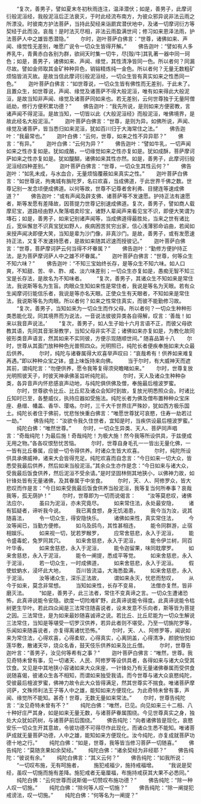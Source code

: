 <!-- { "loadSidebar": true } -->
　　“复次，善男子，譬如夏末冬初秋雨连注，温泽潜伏；如是，善男子，此摩诃衍般泥洹经，我般泥洹后正法衰灭，于时此经流布南方，为彼众邪异说非法云雨之所漂没。时彼南方护法菩萨，当持此契经来诣罽宾潜伏地中，及诸一切摩诃衍方等契经于此而没。哀哉！是时法灭尽相，非法云雨盈满世间；修习如来恩泽法雨，护法菩萨人中之雄皆悉潜隐。”
　　尔时，迦叶菩萨白佛言：“世尊，诸佛如来、声闻、缘觉性无差别，唯愿广说令一切众生皆得开解。”
　　佛告迦叶：“譬如有人多养乳牛，青黄赤白各别为群，欲祠天时集一切牛，尽[殻/牛]其乳著一器中同一珂色；如是，善男子，诸佛如来、声闻、缘觉，其性清净皆同一色。所以者何？同漏尽故。譬如金师取其金矿种种异色，销镕精炼纯一金色。所以者何？无量无数粗矿烦恼皆消灭故。是故当信此摩诃衍般泥洹经，一切众生皆有真实如来之性悉同一色。”
　　迦叶菩萨白佛言：“如世尊说，一切众生皆有佛性而无差别，于此未了。且置众生，如世尊说，声闻、缘觉及诸菩萨不得大般泥洹，唯有如来得此大般泥洹，是故当知非声闻、缘觉及诸菩萨同如来也。若无差别，云何世尊独于无量阿僧祇劫，修行方便积累功德？”
　　佛告迦叶：“我先所说，是则如来方便密教，言诸声闻不得泥洹。是故当知，一切皆以此《大般泥洹经》而般泥洹，唯佛境界，是故此经名大般泥洹。”
　　迦叶菩萨白佛言：“世尊，是则为异。如佛所说，声闻、缘觉及诸菩萨，皆当悉归如来泥洹，犹如百川归于大海常住之法。”
　　佛告迦叶：“我最常也。”
　　迦叶白佛：“云何，世尊，如来之性不异异耶？”
　　佛言：“有异。”
　　迦叶白佛：“云何为异？”
　　佛告迦叶：“譬如牛乳，一切声闻如来之性亦复如是。犹如成酪，一切缘觉如来之性亦复如是。犹如成酥，菩萨摩诃萨如来之性亦复如是。犹如醍醐，诸佛如来其性亦然。如是，善男子，此摩诃衍般泥洹经四种差别。”
　　迦叶菩萨白佛言：“世尊，一切众生其性云何？”
　　佛告迦叶：“如乳未成，与水血合，无量烦恼覆蔽如来真实之性。”
　　迦叶菩萨白佛言：“如世尊说，拘夷城有旃陀罗，名曰欢喜，当成佛道，于此世界千佛之数。世尊记别一发念顷便成佛道。以何等故，世尊不记尊者舍利弗、目揵连等速成佛道？”
　　佛告迦叶：“或有声闻及辟支佛、诸菩萨等不发速愿。护持正法有速愿者，斯等发愿有差降故，因菩提力世尊记别速成佛道。复次，善男子，譬如商人载摩尼宝，道路经由野人聚落唱卖珍宝，诸野人辈闻声来看见宝不识，即便大笑谓为塼石；如是，善男子，如来记别诸声闻等，当成佛道得最胜处，当来之世有诸比丘，宽纵懈怠不识真宝犹如野人，疾病困苦贫穷出家，信心浅薄邪命谄曲，若闻如来授声闻决即便大笑，当知是辈为沙门像，非真沙门。是故，善男子，或有发愿速持正法，又复不发速持愿者，是故如来随其迟速而授彼记。”
　　迦叶菩萨白佛言：“世尊，菩萨摩诃萨云何当得不坏眷属？”
　　佛告迦叶：“勤修方便护持正法，是为菩萨摩诃萨人中之雄不坏眷属。”
　　迦叶菩萨白佛言：“世尊，何等众生不知六味？”
　　佛告迦叶：“不知三宝始终长存，是等众生不知六味。如人口爽，不知甜、苦、辛、酢、咸、淡六味差别；一切众生亦复如是，愚痴无智不知三宝是长存法，是故名为不知味者。
　　“复次，善男子，其诸众生不知如来是常住法，我说斯等名为生盲。肉眼众生知如来性是常住者，我说是等名为天眼。若有众生闻摩诃衍能信乐者，我说是等亦名天眼。正使众生有天眼者，不知如来是常住法，我说斯等名为肉眼。所以者何？如来之性常住真实，而彼不能勤修习故。
　　“复次，善男子，当知如来为一切众生而作父母。所以者何？一切众生种种形类悉能化现，同其境界而为说法，一音说法彼彼异类各自得解，叹言：‘善哉！如来以我音声说法。’
　　“复次，善男子，如人生子始十六月言语不正，而彼父母欲教其语，先同其音渐渐教学，当知父母非实不正；诸佛如来亦复如是，为教化故同彼形类音声语言，然其如来不实同彼，方便示现随顺世间。”
随喜品第十八
　　尔时，世尊从其面门放种种色光普照四众。光明照已，纯陀长者便疾奉施如来大众最后供养。
　　尔时，纯陀与诸眷属得大欢喜举声叹曰：“哀哉希有！供养如来难复再遇。”即以种种众宝之钵，盛上味饭持来向佛。
　　当于尔时，有大威神天而遮其前，谓纯陀言：“勿便供养，愿令我等复得须臾瞻睹如来。”
　　尔时，世尊复放光明照彼天子，时彼天神承佛圣旨听纯陀前。
　　尔时，天人及诸众生种种杂类，各异音声内怀悲感哀声动地，与纯陀俱供佛及僧，奉施最后檀波罗蜜。
　　尔时，世尊欲令比丘、比丘尼及诸众会知时到故，复放光明悉照众会。时诸比丘知时已至，各整威仪，执持应器如受施法。纯陀长者为佛及僧布置种种众宝床座、悬缯、幡盖、香华、璎珞。尔时，三千大千世界庄严殊妙，犹如西方极乐国土。纯陀长者住于佛前，忧悲怅怏重白佛言：“唯愿世尊犹可哀愍，住寿一劫若过一劫。”
　　佛告纯陀：“汝欲令我久住世者，宜知是时，当疾供设最后檀波罗蜜。”
　　纯陀白佛：“唯然世尊。”
　　尔时，一切众生异类、天人、菩萨同声唱言：“奇哉纯陀！为最后施！奇哉纯陀！为极大施！然今我等所设供具，于兹便成无用之物。”各各叹恨愁忧苦恼。
　　尔时，世尊自身毛孔一一皆出无量化佛，一一皆有比丘眷属，应彼一切令得供养。时诸众生皆大欢喜。
　　尔时，纯陀所设供具承佛威神，诸来大会皆得充足。纯陀欢喜而自念言：“今日如来一切大众，皆悉受我最后供养，然后如来当般泥洹。”其余众生亦作是念：“今日如来与诸大众，受我最后饭食供养，然后泥洹不受余请。”是时坚固林侧其地狭小，以佛神力故，如针锋处皆有无量诸佛，及其眷属于中坐食。
　　尔时，天、人、阿修罗众，皆大悲叹而作是言：“今日如来受我最后饭食供养当般泥洹，我等复当何所奉事？哀哉我等，孤无荫护！”
　　尔时，世尊即为一切而说偈言：
　　“汝等莫悲叹，诸佛法应尔，
　　虽曰为泥洹，亦未究竟尽。
　　如来常住法，永处最安隐，
　　诸有狐疑者，谛听我今说。
　　我已离食想，身无饥渴患，
　　我今当为汝，说其随喜法，
　　令一切众生，得安隐快乐。
　　诸佛如来性，真实常住法，
　　今汝等闻已，当勤方便修。
　　如乌及鸱鸟，其性甚相违，
　　能令同群游，止宿相娱乐。
　　如来视一切，犹若罗睺罗，
　　应常舍慈悲，永入于泥洹，
　　能令盛毒蛇，兔罗同其穴。
　　如来舍慈悲，永入于泥洹，
　　能令伊兰树，同百叶华香。
　　如来舍慈悲，永入于泥洹，
　　能令迦留果，味同耽摩罗。
　　如来舍慈悲，永入于泥洹，
　　能令一阐提，悉成平等觉。
　　如来舍慈悲，永入于泥洹，
　　若一切众生，一时成佛道，
　　如来舍慈悲，永入于泥洹。
　　假使蚊蚋水，浸坏此大地，
　　百川皆流溢，大海悉盈满，
　　如来舍慈悲，永入于泥洹。
　　汝等诸众生，深乐正法故，
　　谓如来永灭，忧悲而愁叹，
　　从今于如来，莫念非常想。
　　当知如来性，长存不变易，
　　法僧亦复然，皆非磨灭法。
　　“如是，善男子，此三法者，常住不变真谛之言。一切众生遭诸恐怖，此真谛说能令安隐。欲度一切险难旷野，此真谛说能令得度。此真谛说能令枯树更生华叶。若此四众闻是三法常住随喜说者，设未发意不乐向者，斯等皆为菩提之因。三法常住，是为如来最妙随喜诚谛之说。若比丘、比丘尼能为一切众生解说三法常住，当知是等堪受一切罗汉供养，若异此者则不堪受。乃至一切旃陀罗等，乐闻如来随喜说者，亦复得离诸忧恐怖。”
　　尔时，天、人、阿修罗等，闻说如来为常住法，心得欢喜，心得柔软，心得真实，心离阴盖，心得清净，颜貌怡悦如莲华敷，散诸天华，烧众名香，鼓天伎乐供养如来及比丘僧。
　　尔时，世尊告迦叶言：“善男子，汝见何等希有之事？”
　　迦叶菩萨白佛言：“唯然，世尊。我见奇特未曾有事，见一切诸天、人民、阿修罗等设供具者，各得如来与诸大众受其饮食。又见是中其地狭小容诸如来大众床座，一针锋处乃有无量诸佛眷属而受供食说随喜偈，彼诸众生各不相知，而谓如来独受我请。而今世尊与诸大众哀愍纯陀，受彼最后檀波罗蜜，佛神力故令此大众皆得满足，然其世尊实不揣食。唯诸菩萨摩诃萨，文殊师利法王子等人中之雄，能知如来方便现化。为此奇特未曾有事，声闻、缘觉所不能知。甚奇！世尊，无数无量如来常法。”
　　尔时，世尊告纯陀言：“汝见奇特未曾有不？”
　　纯陀白佛：“唯然，已见。向见如来三十二相、八十种好庄严其身，如是如来无量无数，与诸菩萨眷属围绕。今见世尊真实之身，独处大众犹如药树，与诸菩萨前后围绕。”
　　佛告纯陀：“向者诸佛皆是现化，哀愍安乐一切众生开其意故，令彼功德不可得尽作此现化，而诸众生悉不能知。唯诸菩萨成就无量菩萨功德，人中之雄，能知如来方便现化。汝今纯陀，亦复成就菩萨功德十地之行。”
　　纯陀白佛：“如是，世尊，我等皆当修习菩萨一切随喜。”
　　佛告纯陀：“莫随贪果如余契经。”
　　纯陀白佛：“诸余契经为非经耶？”
　　佛告纯陀：“彼说有余。”
　　纯陀白佛言：“其义云何？”
　　佛告纯陀：“如我所说：
　　“一切叹布施，无有呵施者，
　　施犯戒福少，施持戒福增。
　　“我说是契经，虽叹一切施而施有差降。施犯戒者无毫厘福，布施持戒获其大果不必悉同。”
　　纯陀白佛：“云何世尊而说斯偈一切赞叹布施功德？”
　　佛告纯陀：“除一种人叹一切施。”
　　纯陀白佛：“除何等人叹一切施？”
　　佛告纯陀：“除一阐提犯戒谤法，叹一切施。”
　　纯陀白佛：“何等名为一阐提？”
